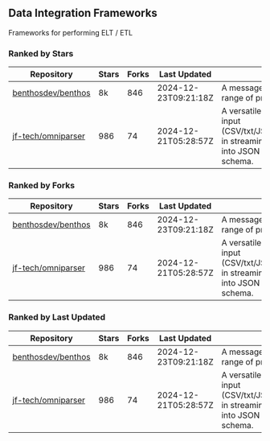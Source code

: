 ## Data Integration Frameworks

Frameworks for performing ELT / ETL

### Ranked by Stars

| Repository | Stars | Forks | Last Updated | Description | 
|------------|-------|-------|--------------|-------------|
| [benthosdev/benthos](https://github.com/benthosdev/benthos) | 8k | 846 | 2024-12-23T09:21:18Z |  A message streaming bridge between a range of protocols. |
| [jf-tech/omniparser](https://github.com/jf-tech/omniparser) | 986 | 74 | 2024-12-21T05:28:57Z |  A versatile ETL library that parses text input (CSV/txt/JSON/XML/EDI/X12/EDIFACT/etc) in streaming fashion and transforms data into JSON output using data-driven schema. |

### Ranked by Forks

| Repository | Stars | Forks | Last Updated | Description | 
|------------|-------|-------|--------------|-------------|
| [benthosdev/benthos](https://github.com/benthosdev/benthos) | 8k | 846 | 2024-12-23T09:21:18Z |  A message streaming bridge between a range of protocols. |
| [jf-tech/omniparser](https://github.com/jf-tech/omniparser) | 986 | 74 | 2024-12-21T05:28:57Z |  A versatile ETL library that parses text input (CSV/txt/JSON/XML/EDI/X12/EDIFACT/etc) in streaming fashion and transforms data into JSON output using data-driven schema. |

### Ranked by Last Updated

| Repository | Stars | Forks | Last Updated | Description | 
|------------|-------|-------|--------------|-------------|
| [benthosdev/benthos](https://github.com/benthosdev/benthos) | 8k | 846 | 2024-12-23T09:21:18Z |  A message streaming bridge between a range of protocols. |
| [jf-tech/omniparser](https://github.com/jf-tech/omniparser) | 986 | 74 | 2024-12-21T05:28:57Z |  A versatile ETL library that parses text input (CSV/txt/JSON/XML/EDI/X12/EDIFACT/etc) in streaming fashion and transforms data into JSON output using data-driven schema. |

